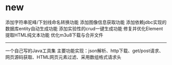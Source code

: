 
new
===
添加字符串驼峰/下划线命名转换功能
添加图像信息获取功能
添加依赖jdbc实现的数据库entity自动生成功能
添加实验性的crud一键生成功能
修复并优化Element提取HTML纯文本功能
优化m3u8下载与合并文件

-------

一个自己写的Java工具集
主要功能实现：json解析、http下载、get/post请求、网页源码获取、HTML网页元素过滤、采用数组格式请求头
